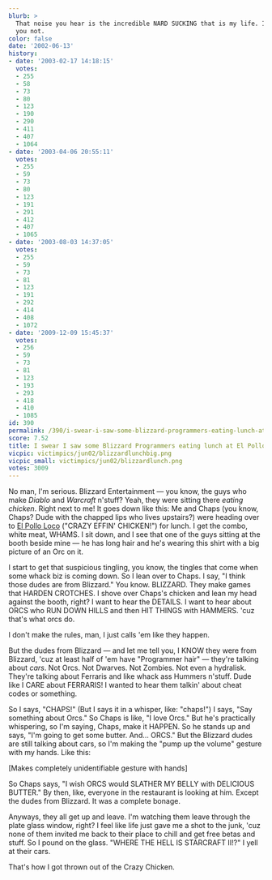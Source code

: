 ```yaml
---
blurb: >
  That noise you hear is the incredible NARD SUCKING that is my life. I am crapping
  you not.
color: false
date: '2002-06-13'
history:
- date: '2003-02-17 14:18:15'
  votes:
  - 255
  - 58
  - 73
  - 80
  - 123
  - 190
  - 290
  - 411
  - 407
  - 1064
- date: '2003-04-06 20:55:11'
  votes:
  - 255
  - 59
  - 73
  - 80
  - 123
  - 191
  - 291
  - 412
  - 407
  - 1065
- date: '2003-08-03 14:37:05'
  votes:
  - 255
  - 59
  - 73
  - 81
  - 123
  - 191
  - 292
  - 414
  - 408
  - 1072
- date: '2009-12-09 15:45:37'
  votes:
  - 256
  - 59
  - 73
  - 81
  - 123
  - 193
  - 293
  - 418
  - 410
  - 1085
id: 390
permalink: /390/i-swear-i-saw-some-blizzard-programmers-eating-lunch-at-el-pollo-loco-yesterday/
score: 7.52
title: I swear I saw some Blizzard Programmers eating lunch at El Pollo Loco yesterday
vicpic: victimpics/jun02/blizzardlunchbig.png
vicpic_small: victimpics/jun02/blizzardlunch.png
votes: 3009
---
```


No man, I'm serious. Blizzard Entertainment — you know, the guys who
make *Diablo* and *Warcraft* n'stuff? Yeah, they were sitting there
*eating chicken*. Right next to me! It goes down like this: Me and Chaps
(you know, Chaps? Dude with the chapped lips who lives upstairs?) were
heading over to [El Pollo
Loco](https://web.archive.org/web/20020613000000/http://gamespy.com/fargo/september01/maxchicken/)
("CRAZY EFFIN' CHICKEN!") for lunch. I get the combo, white meat, WHAMS.
I sit down, and I see that one of the guys sitting at the booth beside
mine — he has long hair and he's wearing this shirt with a big picture
of an Orc on it.

I start to get that suspicious tingling, you know, the tingles that come
when some whack biz is coming down. So I lean over to Chaps. I say, "I
think those dudes are from Blizzard." You know. BLIZZARD. They make
games that HARDEN CROTCHES. I shove over Chaps's chicken and lean my
head against the booth, right? I want to hear the DETAILS. I want to
hear about ORCS who RUN DOWN HILLS and then HIT THINGS with HAMMERS.
'cuz that's what orcs do.

I don't make the rules, man, I just calls 'em like they happen.

But the dudes from Blizzard — and let me tell you, I KNOW they were
from Blizzard, 'cuz at least half of 'em have "Programmer hair" —
they're talking about *cars*. Not Orcs. Not Dwarves. Not Zombies. Not
even a hydralisk. They're talking about Ferraris and like whack ass
Hummers n'stuff. Dude like I CARE about FERRARIS! I wanted to hear them
talkin' about cheat codes or something.

So I says, "CHAPS!" (But I says it in a whisper, like: "chaps!") I says,
"Say something about Orcs." So Chaps is like, "I love Orcs." But he's
practically whispering, so I'm saying, Chaps, make it HAPPEN. So he
stands up and says, "I'm going to get some butter. And... ORCS." But the
Blizzard dudes are still talking about cars, so I'm making the "pump up
the volume" gesture with my hands. Like this:

\[Makes completely unidentifiable gesture with hands\]

So Chaps says, "I wish ORCS would SLATHER MY BELLY with DELICIOUS
BUTTER." By then, like, everyone in the restaurant is looking at him.
Except the dudes from Blizzard. It was a complete bonage.

Anyways, they all get up and leave. I'm watching them leave through the
plate glass window, right? I feel like life just gave me a shot to the
junk, 'cuz none of them invited me back to their place to chill and get
free betas and stuff. So I pound on the glass. "WHERE THE HELL IS
STARCRAFT II!?" I yell at their cars.

That's how I got thrown out of the Crazy Chicken.